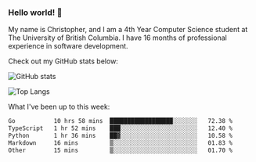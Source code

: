 ### Hello world! 👋
My name is Christopher, and I am a 4th Year Computer Science student at The University of British Columbia. I have 16 months of professional experience in software development.


Check out my GitHub stats below: 

![GitHub stats](https://github-readme-stats-chrishadrian.vercel.app/api?username=chrishadrian&hide=contribs,issues&count_private=true&show_icons=true&theme=tokyonight)

![Top Langs](https://github-readme-stats-chrishadrian.vercel.app/api/top-langs/?username=chrishadrian&exclude_repo=prodify,cpsc221&layout=compact&theme=tokyonight&langs_count=4)

What I've been up to this week:
<!--START_SECTION:waka-->

```txt
Go           10 hrs 58 mins  ██████████████████░░░░░░░   72.38 %
TypeScript   1 hr 52 mins    ███░░░░░░░░░░░░░░░░░░░░░░   12.40 %
Python       1 hr 36 mins    ██▓░░░░░░░░░░░░░░░░░░░░░░   10.58 %
Markdown     16 mins         ▒░░░░░░░░░░░░░░░░░░░░░░░░   01.83 %
Other        15 mins         ▒░░░░░░░░░░░░░░░░░░░░░░░░   01.70 %
```

<!--END_SECTION:waka-->
<!-- [![willianrod's wakatime stats](https://github-readme-stats.vercel.app/api/wakatime?username=chrishadrian)](https://github.com/anuraghazra/github-readme-stats) -->

<!--
- 🔭 I’m currently working on ...
- 🌱 I’m currently learning ...
- 👯 I’m looking to collaborate on ...
- 🤔 I’m looking for help with ...
- 💬 Ask me about ...
- 📫 How to reach me: ...
- 😄 Pronouns: ...
- ⚡ Fun fact: ...
-->
